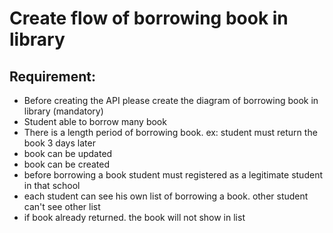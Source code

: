 # Create flow of borrowing book in library

## Requirement:
- Before creating the API please create the diagram of borrowing book in library (mandatory)
- Student able to borrow many book
- There is a length period of borrowing book. ex: student must return the book 3 days later
- book can be updated
- book can be created
- before borrowing a book student must registered as a legitimate student in that school
- each student can see his own list of borrowing a book. other student can't see other list
- if book already returned. the book will not show in list
